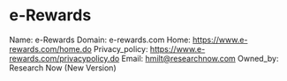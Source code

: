 
# e-Rewards

Name: e-Rewards
Domain: e-rewards.com
Home: https://www.e-rewards.com/home.do
Privacy_policy: https://www.e-rewards.com/privacypolicy.do
Email: hmilt@researchnow.com
Owned_by: Research Now (New Version)
